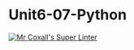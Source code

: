 # Unit6-07-Python
[![Mr Coxall's Super Linter](https://github.com/ICS3U-Programming-Kestrel-B/Unit6-07-Python/workflows/Mr%20Coxall's%20Super%20Linter/badge.svg)](https://github.com/ICS3U-Programming-Kestrel-B/Unit6-07-Python/actions/)
